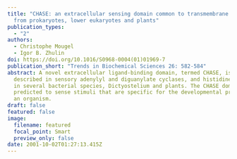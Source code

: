 ```yaml
---
title: "CHASE: an extracellular sensing domain common to transmembrane receptors
  from prokaryotes, lower eukaryotes and plants"
publication_types:
  - "2"
authors:
  - Christophe Mougel
  - Igor B. Zhulin
doi: https://doi.org/10.1016/S0968-0004(01)01969-7
publication_short: "Trends in Biochemical Sciences 26: 582-584"
abstract: A novel extracellular ligand-binding domain, termed CHASE, is
  described in sensory adenylyl and diguanylate cyclases, and histidine kinases,
  in several bacterial species, Dictyostelium and plants. The CHASE domain is
  predicted to sense stimuli that are specific for the developmental program of
  an organism.
draft: false
featured: false
image:
  filename: featured
  focal_point: Smart
  preview_only: false
date: 2001-10-02T01:27:13.415Z
---
```

